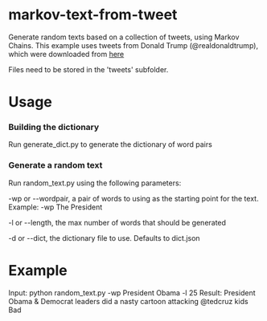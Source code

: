 # markov-text-from-tweet
Generate random texts based on a collection of tweets, using Markov Chains. This example uses tweets from Donald Trump (@realdonaldtrump), which were downloaded from [here](https://github.com/bpb27/trump-tweet-archive/tree/master/data/realdonaldtrump)

Files need to be stored in the 'tweets' subfolder.

# Usage

### Building the dictionary ###
Run generate_dict.py to generate the dictionary of word pairs

### Generate a random text ###
Run random_text.py using the following parameters:

-wp or --wordpair, a pair of words to using as the starting point for the text. Example: -wp The President

-l or --length, the max number of words that should be generated

-d or --dict, the dictionary file to use. Defaults to dict.json

# Example

Input: python random_text.py -wp President Obama -l 25
Result: President Obama & Democrat leaders did a nasty cartoon attacking @tedcruz kids Bad
